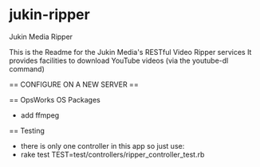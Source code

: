 jukin-ripper
============

Jukin Media Ripper

This is the Readme for the Jukin Media's RESTful Video Ripper services
It provides facilities to download YouTube videos (via the youtube-dl command)


== CONFIGURE ON A NEW SERVER ==

== OpsWorks OS Packages
 - add ffmpeg
  
== Testing
 - there is only one controller in this app so just use:
 - rake test TEST=test/controllers/ripper_controller_test.rb

